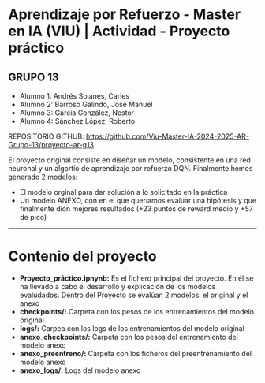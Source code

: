 
# Aprendizaje por Refuerzo - Master en IA  (VIU) | Actividad - Proyecto práctico 
## GRUPO 13
*   Alumno 1: Andrés Solanes, Carles
*   Alumno 2: Barroso Galindo, José Manuel
*   Alumno 3: García González, Nestor
*   Alumno 4: Sánchez López, Roberto

REPOSITORIO GITHUB: https://github.com/Viu-Master-IA-2024-2025-AR-Grupo-13/proyecto-ar-g13

El proyecto original consiste en diseñar un modelo, consistente en una red neuronal y un algortio de aprendizaje por refuerzo DQN. Finalmente hemos generado 2 modelos:
*   El modelo orginal para dar solución a lo solicitado en la práctica
*   Un modelo ANEXO, con en el que queríamos evaluar una hipótesis y que finalmente dión mejores resultados (+23 puntos de reward medio y +57 de pico)

---
# Contenio del proyecto
*   **Proyecto_práctico.ipnynb:** Es el fichero principal del proyecto. En él se ha llevado a cabo el desarrollo y explicación de los modelos evaludados. Dentro del Proyecto se evalúan 2 modelos: el original y el anexo
*   **checkpoints/:** Carpeta con los pesos de los entrenamientos del modelo original
*   **logs/:** Carpea con los logs de los entrenamientos del modelo original
*   **anexo_checkpoints/:** Carpeta con los pesos del entrenamiento del modelo anexo
*   **anexo_preentreno/:** Carpeta con los ficheros del preentrenamiento del modelo anexo
*   **anexo_logs/:** Logs del modelo anexo